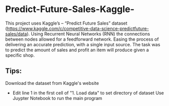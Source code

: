 # Predict-Future-Sales-Kaggle-
This project uses Kaggle’s – “Predict Future Sales” dataset (https://www.kaggle.com/c/competitive-data-science-predictfuture-sales/data). Using Recurrent Neural Networks (RNN) the connections between nodes allowed for a feedforward network. Easing the process of delivering an accurate prediction, with a single input source. The task was to predict the amount of sales and profit an item will produce given a specific shop.

## Tips:
Download the dataset from Kaggle's website
  - Edit line 1 in the first cell of "1. Load data" to set directory of dataset
Use Juypter Notebook to run the main program
